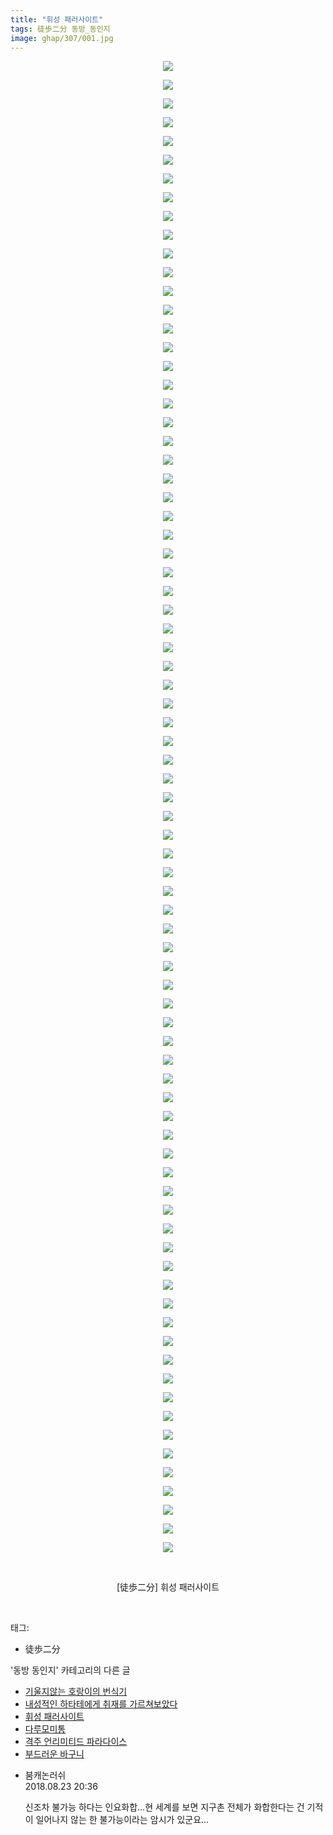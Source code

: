 ```yaml
---
title: "휘성 패러사이트"
tags: 徒歩二分 동방_동인지
image: ghap/307/001.jpg
---
```

<div class="article">
<p style="text-align: center; clear: none; float: none;"><img src="{{ site.nasurl }}/ghap/307/001.jpg"/></p>
<p style="text-align: center; clear: none; float: none;"><img src="{{ site.nasurl }}/ghap/307/002.jpg"/></p>
<p style="text-align: center; clear: none; float: none;"><img src="{{ site.nasurl }}/ghap/307/003.jpg"/></p>
<p style="text-align: center; clear: none; float: none;"><img src="{{ site.nasurl }}/ghap/307/004.jpg"/></p>
<p style="text-align: center; clear: none; float: none;"><img src="{{ site.nasurl }}/ghap/307/005.jpg"/></p>
<p style="text-align: center; clear: none; float: none;"><img src="{{ site.nasurl }}/ghap/307/006.jpg"/></p>
<p style="text-align: center; clear: none; float: none;"><img src="{{ site.nasurl }}/ghap/307/007.jpg"/></p>
<p style="text-align: center; clear: none; float: none;"><img src="{{ site.nasurl }}/ghap/307/008.jpg"/></p>
<p style="text-align: center; clear: none; float: none;"><img src="{{ site.nasurl }}/ghap/307/009.jpg"/></p>
<p style="text-align: center; clear: none; float: none;"><img src="{{ site.nasurl }}/ghap/307/010.jpg"/></p>
<p style="text-align: center; clear: none; float: none;"><img src="{{ site.nasurl }}/ghap/307/011.jpg"/></p>
<p style="text-align: center; clear: none; float: none;"><img src="{{ site.nasurl }}/ghap/307/012.jpg"/></p>
<p style="text-align: center; clear: none; float: none;"><img src="{{ site.nasurl }}/ghap/307/013.jpg"/></p>
<p style="text-align: center; clear: none; float: none;"><img src="{{ site.nasurl }}/ghap/307/014.jpg"/></p>
<p style="text-align: center; clear: none; float: none;"><img src="{{ site.nasurl }}/ghap/307/015.jpg"/></p>
<p style="text-align: center; clear: none; float: none;"><img src="{{ site.nasurl }}/ghap/307/016.jpg"/></p>
<p style="text-align: center; clear: none; float: none;"><img src="{{ site.nasurl }}/ghap/307/017.jpg"/></p>
<p style="text-align: center; clear: none; float: none;"><img src="{{ site.nasurl }}/ghap/307/018.jpg"/></p>
<p style="text-align: center; clear: none; float: none;"><img src="{{ site.nasurl }}/ghap/307/019.jpg"/></p>
<p style="text-align: center; clear: none; float: none;"><img src="{{ site.nasurl }}/ghap/307/020.jpg"/></p>
<p style="text-align: center; clear: none; float: none;"><img src="{{ site.nasurl }}/ghap/307/021.jpg"/></p>
<p style="text-align: center; clear: none; float: none;"><img src="{{ site.nasurl }}/ghap/307/022.jpg"/></p>
<p style="text-align: center; clear: none; float: none;"><img src="{{ site.nasurl }}/ghap/307/023.jpg"/></p>
<p style="text-align: center; clear: none; float: none;"><img src="{{ site.nasurl }}/ghap/307/024.jpg"/></p>
<p style="text-align: center; clear: none; float: none;"><img src="{{ site.nasurl }}/ghap/307/025.jpg"/></p>
<p style="text-align: center; clear: none; float: none;"><img src="{{ site.nasurl }}/ghap/307/026.jpg"/></p>
<p style="text-align: center; clear: none; float: none;"><img src="{{ site.nasurl }}/ghap/307/027.jpg"/></p>
<p style="text-align: center; clear: none; float: none;"><img src="{{ site.nasurl }}/ghap/307/028.jpg"/></p>
<p style="text-align: center; clear: none; float: none;"><img src="{{ site.nasurl }}/ghap/307/029.jpg"/></p>
<p style="text-align: center; clear: none; float: none;"><img src="{{ site.nasurl }}/ghap/307/030.jpg"/></p>
<p style="text-align: center; clear: none; float: none;"><img src="{{ site.nasurl }}/ghap/307/031.jpg"/></p>
<p style="text-align: center; clear: none; float: none;"><img src="{{ site.nasurl }}/ghap/307/032.jpg"/></p>
<p style="text-align: center; clear: none; float: none;"><img src="{{ site.nasurl }}/ghap/307/033.jpg"/></p>
<p style="text-align: center; clear: none; float: none;"><img src="{{ site.nasurl }}/ghap/307/034.jpg"/></p>
<p style="text-align: center; clear: none; float: none;"><img src="{{ site.nasurl }}/ghap/307/035.jpg"/></p>
<p style="text-align: center; clear: none; float: none;"><img src="{{ site.nasurl }}/ghap/307/036.jpg"/></p>
<p style="text-align: center; clear: none; float: none;"><img src="{{ site.nasurl }}/ghap/307/037.jpg"/></p>
<p style="text-align: center; clear: none; float: none;"><img src="{{ site.nasurl }}/ghap/307/038.jpg"/></p>
<p style="text-align: center; clear: none; float: none;"><img src="{{ site.nasurl }}/ghap/307/039.jpg"/></p>
<p style="text-align: center; clear: none; float: none;"><img src="{{ site.nasurl }}/ghap/307/040.jpg"/></p>
<p style="text-align: center; clear: none; float: none;"><img src="{{ site.nasurl }}/ghap/307/041.jpg"/></p>
<p style="text-align: center; clear: none; float: none;"><img src="{{ site.nasurl }}/ghap/307/042.jpg"/></p>
<p style="text-align: center; clear: none; float: none;"><img src="{{ site.nasurl }}/ghap/307/043.jpg"/></p>
<p style="text-align: center; clear: none; float: none;"><img src="{{ site.nasurl }}/ghap/307/044.jpg"/></p>
<p style="text-align: center; clear: none; float: none;"><img src="{{ site.nasurl }}/ghap/307/045.jpg"/></p>
<p style="text-align: center; clear: none; float: none;"><img src="{{ site.nasurl }}/ghap/307/046.jpg"/></p>
<p style="text-align: center; clear: none; float: none;"><img src="{{ site.nasurl }}/ghap/307/047.jpg"/></p>
<p style="text-align: center; clear: none; float: none;"><img src="{{ site.nasurl }}/ghap/307/048.jpg"/></p>
<p style="text-align: center; clear: none; float: none;"><img src="{{ site.nasurl }}/ghap/307/049.jpg"/></p>
<p style="text-align: center; clear: none; float: none;"><img src="{{ site.nasurl }}/ghap/307/050.jpg"/></p>
<p style="text-align: center; clear: none; float: none;"><img src="{{ site.nasurl }}/ghap/307/051.jpg"/></p>
<p style="text-align: center; clear: none; float: none;"><img src="{{ site.nasurl }}/ghap/307/052.jpg"/></p>
<p style="text-align: center; clear: none; float: none;"><img src="{{ site.nasurl }}/ghap/307/053.jpg"/></p>
<p style="text-align: center; clear: none; float: none;"><img src="{{ site.nasurl }}/ghap/307/054.jpg"/></p>
<p style="text-align: center; clear: none; float: none;"><img src="{{ site.nasurl }}/ghap/307/055.jpg"/></p>
<p style="text-align: center; clear: none; float: none;"><img src="{{ site.nasurl }}/ghap/307/056.jpg"/></p>
<p style="text-align: center; clear: none; float: none;"><img src="{{ site.nasurl }}/ghap/307/057.jpg"/></p>
<p style="text-align: center; clear: none; float: none;"><img src="{{ site.nasurl }}/ghap/307/058.jpg"/></p>
<p style="text-align: center; clear: none; float: none;"><img src="{{ site.nasurl }}/ghap/307/059.jpg"/></p>
<p style="text-align: center; clear: none; float: none;"><img src="{{ site.nasurl }}/ghap/307/060.jpg"/></p>
<p style="text-align: center; clear: none; float: none;"><img src="{{ site.nasurl }}/ghap/307/061.jpg"/></p>
<p style="text-align: center; clear: none; float: none;"><img src="{{ site.nasurl }}/ghap/307/062.jpg"/></p>
<p style="text-align: center; clear: none; float: none;"><img src="{{ site.nasurl }}/ghap/307/063.jpg"/></p>
<p style="text-align: center; clear: none; float: none;"><img src="{{ site.nasurl }}/ghap/307/064.jpg"/></p>
<p style="text-align: center; clear: none; float: none;"><img src="{{ site.nasurl }}/ghap/307/065.jpg"/></p>
<p style="text-align: center; clear: none; float: none;"><img src="{{ site.nasurl }}/ghap/307/066.jpg"/></p>
<p style="text-align: center; clear: none; float: none;"><img src="{{ site.nasurl }}/ghap/307/067.jpg"/></p>
<p style="text-align: center; clear: none; float: none;"><img src="{{ site.nasurl }}/ghap/307/068.jpg"/></p>
<p style="text-align: center; clear: none; float: none;"><img src="{{ site.nasurl }}/ghap/307/069.jpg"/></p>
<p style="text-align: center; clear: none; float: none;"><img src="{{ site.nasurl }}/ghap/307/070.jpg"/></p>
<p style="text-align: center; clear: none; float: none;"><img src="{{ site.nasurl }}/ghap/307/071.jpg"/></p>
<p style="text-align: center; clear: none; float: none;"><img src="{{ site.nasurl }}/ghap/307/072.jpg"/></p>
<p style="text-align: center; clear: none; float: none;"><img src="{{ site.nasurl }}/ghap/307/073.jpg"/></p>
<p style="text-align: center; clear: none; float: none;"><img src="{{ site.nasurl }}/ghap/307/074.jpg"/></p>
<p style="text-align: center; clear: none; float: none;"><img src="{{ site.nasurl }}/ghap/307/075.jpg"/></p>
<p style="text-align: center; clear: none; float: none;"><img src="{{ site.nasurl }}/ghap/307/076.jpg"/></p>
<p style="text-align: center; clear: none; float: none;"><img src="{{ site.nasurl }}/ghap/307/077.jpg"/></p>
<p style="text-align: center; clear: none; float: none;"><img src="{{ site.nasurl }}/ghap/307/078.jpg"/></p>
<p style="text-align: center; clear: none; float: none;"><img src="{{ site.nasurl }}/ghap/307/079.jpg"/></p>
<p style="text-align: center; clear: none; float: none;"><img src="{{ site.nasurl }}/ghap/307/080.jpg"/></p>
<p style="text-align: center; clear: none; float: none;"><br/></p>
<p style="text-align: center; clear: none; float: none;">[徒歩二分] 휘성 패러사이트</p>
<p><br/></p>
</div><div class="tagTrail">
<p>태그: </p>
<ul>
<li>徒歩二分</li>
</ul>
</div><div class="another">
<p>'동방 동인지' 카테고리의 다른 글</p>
<ul>
<li><a href="/2016-06-20-ghap_309">기울지않는 호랑이의 번식기</a></li>
<li><a href="/2016-06-20-ghap_308">내성적인 하타테에게 취재를 가르쳐보았다</a></li>
<li><a href="/2016-06-20-ghap_307">휘성 패러사이트</a></li>
<li><a href="/2016-06-20-ghap_306">다루모미통</a></li>
<li><a href="/2016-06-20-ghap_302">격주 언리미티드 파라다이스</a></li>
<li><a href="/2016-06-20-ghap_301">부드러운 바구니</a></li>
</ul>
</div><div class="cb_module cb_fluid">
<div class="cb_wrt cb_profile">
<div class="comment">
<ul>
<li class="cb_thumb_off" id="comment15315825">
<div class="cb_comment_area">
<div class="cb_info_area">
<div class="cb_section">
<span class="cb_nick_name">붐캐논러쉬</span>
</div>
<div class="cb_section">
<span class="cb_date">2018.08.23 20:36 </span>
</div>
</div>
<div class="cb_dsc_comment">
<p class="cb_dsc">
											신조차 불가능 하다는 인요화합...현 세계를 보면 지구촌 전체가 화합한다는 건 기적이  일어나지  않는 한 불가능이라는 암시가 있군요...
										</p>
</div>
</div></li>
</ul>
</div>
</div><!-- commentList close -->
</div>